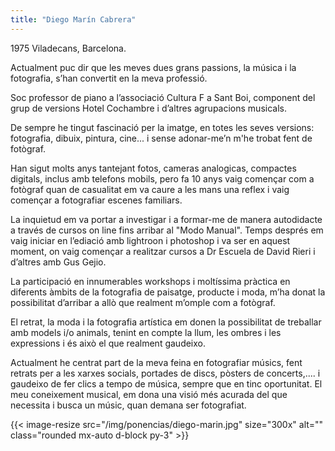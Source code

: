 ```yaml
---
title: "Diego Marín Cabrera"
---
```


1975  Viladecans, Barcelona.

Actualment puc dir que les meves dues grans passions, la música i la fotografia,  s’han convertit en la meva professió.

Soc professor de piano a l’associació Cultura F a Sant Boi, component del grup de versions Hotel Cochambre i d’altres agrupacions musicals.

De sempre he tingut fascinació per la imatge, en totes les seves versions: fotografia, dibuix, pintura, cine... i sense adonar-me’n m'he trobat fent de fotògraf.

Han sigut molts anys tantejant fotos, cameras analogicas, compactes digitals, inclus amb telefons mobils, pero fa 10 anys vaig començar com a fotògraf quan de casualitat em va caure a les mans una reflex i vaig començar a fotografiar escenes familiars.

La inquietud em va portar a investigar i a formar-me de manera autodidacte a través de cursos on line fins arribar al "Modo Manual". Temps després em vaig iniciar en l’ediació amb lightroon i photoshop i va ser en aquest moment, on vaig començar a realitzar cursos a Dr Escuela de David Rieri i d’altres amb Gus Gejio.

La participació en innumerables workshops i moltíssima pràctica en diferents àmbits de la fotografia de paisatge, producte i moda, m’ha donat la possibilitat d’arribar a allò que realment m’omple com a fotògraf.

El retrat, la moda i la fotografia artística em donen la possibilitat de treballar amb models i/o animals, tenint en compte la llum, les ombres i les expressions i és això el que realment gaudeixo.

Actualment he centrat part de la meva feina en fotografiar músics, fent retrats per a les xarxes socials, portades de discs, pòsters de concerts,.... i gaudeixo de fer clics a tempo de música, sempre que en tinc oportunitat. El meu coneixement musical, em dona una visió més acurada del que necessita i busca un músic, quan demana ser fotografiat.

{{< image-resize src="/img/ponencias/diego-marin.jpg" size="300x" alt="" class="rounded mx-auto d-block py-3" >}}
